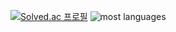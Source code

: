 
[![Solved.ac
프로필](http://mazassumnida.wtf/api/v2/generate_badge?boj=jetkid)](https://solved.ac/jetkid)
![most languages](https://github-readme-stats.vercel.app/api/top-langs/?username=swjoon&layout=compact)

<!--
**swjoon/swjoon** is a ✨ _special_ ✨ repository because its `README.md` (this file) appears on your GitHub profile.

Here are some ideas to get you started:

- 🔭 I’m currently working on ...
- 🌱 I’m currently learning ...
- 👯 I’m looking to collaborate on ...
- 🤔 I’m looking for help with ...
- 💬 Ask me about ...
- 📫 How to reach me: ...
- 😄 Pronouns: ...
- ⚡ Fun fact: ...
-->
